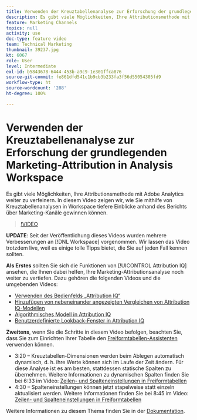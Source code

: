```yaml
---
title: Verwenden der Kreuztabellenanalyse zur Erforschung der grundlegenden Marketing-Attribution in Analysis Workspace
description: Es gibt viele Möglichkeiten, Ihre Attributionsmethode mit Adobe Analytics weiter zu verfeinern. In diesem Video zeigen wir, wie Sie mithilfe von Kreuztabellenanalysen in Workspace tiefere Einblicke anhand des Berichts über Marketing-Kanäle gewinnen können.
feature: Marketing Channels
topics: null
activity: use
doc-type: feature video
team: Technical Marketing
thumbnail: 39237.jpg
kt: 6067
role: User
level: Intermediate
exl-id: b5843678-6444-453b-a9c9-1e301ffca876
source-git-commit: fe861dfd541c1b9cb3b233fa3f56d55054305fd9
workflow-type: ht
source-wordcount: '288'
ht-degree: 100%

---
```


# Verwenden der Kreuztabellenanalyse zur Erforschung der grundlegenden Marketing-Attribution in Analysis Workspace

Es gibt viele Möglichkeiten, Ihre Attributionsmethode mit Adobe Analytics weiter zu verfeinern. In diesem Video zeigen wir, wie Sie mithilfe von Kreuztabellenanalysen in Workspace tiefere Einblicke anhand des Berichts über Marketing-Kanäle gewinnen können.

>[!VIDEO](https://video.tv.adobe.com/v/39237/?quality=12&learn=on)

**UPDATE**: Seit der Veröffentlichung dieses Videos wurden mehrere Verbesserungen an [!DNL Workspace] vorgenommen. Wir lassen das Video trotzdem live, weil es einige tolle Tipps bietet, die Sie auf jeden Fall kennen sollten.

**Als Erstes** sollten Sie sich die Funktionen von [!UICONTROL Attribution IQ] ansehen, die Ihnen dabei helfen, Ihre Marketing-Attributionsanalyse noch weiter zu vertiefen. Dazu gehören die folgenden Videos und die umgebenden Videos:

* [Verwenden des Bedienfelds „Attribution IQ“](using-the-attribution-iq-panel.md)
* [Hinzufügen von nebeneinander angezeigten Vergleichen von Attribution IQ-Modellen](adding-side-by-side-comparisons-of-attribution-iq-models.md)
* [Algorithmisches Modell in Attribution IQ](algorithmic-model-in-attribution-iq.md)
* [Benutzerdefinierte Lookback-Fenster in Attribution IQ](custom-lookback-windows-in-attribution-iq.md)

**Zweitens**, wenn Sie die Schritte in diesem Video befolgen, beachten Sie, dass Sie zum Einrichten Ihrer Tabelle den [Freiformtabellen-Assistenten](../building-freeform-tables/using-the-freeform-table-builder-in-analysis-workspace.md) verwenden können.

* 3:20 – Kreuztabellen-Dimensionen werden beim Ablegen automatisch dynamisch, d. h. ihre Werte können sich im Laufe der Zeit ändern. Für diese Analyse ist es am besten, stattdessen statische Spalten zu übernehmen. Weitere Informationen zu dynamischen Spalten finden Sie bei 6:33 im Video: [Zeilen- und Spalteneinstellungen in Freiformtabellen](../building-freeform-tables/row-and-column-settings-in-freeform-tables.md)
* 4:30 – Spalteneinstellungen können jetzt stapelweise statt einzeln aktualisiert werden. Weitere Informationen finden Sie bei 8:45 im Video: [Zeilen- und Spalteneinstellungen in Freiformtabellen](../building-freeform-tables/row-and-column-settings-in-freeform-tables.md)


Weitere Informationen zu diesem Thema finden Sie in der [Dokumentation](https://experienceleague.adobe.com/docs/analytics/analyze/analysis-workspace/attribution/models.html?lang=de).
